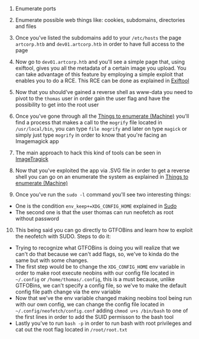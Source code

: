 1. Enumerate ports

2. Enumerate possible web things like: cookies, subdomains, directories and files

3. Once you've listed the subdomains add to your `/etc/hosts` the page `artcorp.htb` and `dev01.artcorp.htb` in order to have full access to the page

4. Now go to `dev01.artcorp.htb` and you'll see a simple page that, using exiftool, gives you all the metadata of a certain image you upload. You can take advantage of this feature by employing a simple exploit that enables you to do a RCE. This RCE can be done as explained in [Exiftool](</General Info/Tools/Exiftool.md>)

5. Now that you should've gained a reverse shell as www-data you need to pivot to the `thomas` user in order gain the user flag and have the possibility to get into the root user

6. Once you've gone through all the [Things to enumerate (Machine)](</General Info/Enumeration/Things to enumerate (Machine).md>) you'll find a process that makes a call to the `mogrify` file located in `/usr/local/bin`, you can type `file mogrify` and later on type `magick` or simply just type `mogrify` in order to know that you're facing an Imagemagick app

7. The main approach to hack this kind of tools can be seen in [ImageTragick](</General Info/Tecnologias Web/Imagemagick.md>)

8. Now that you've exploited the app via .SVG file in order to get a reverse shell you can go on an enumerate the system as explained in [Things to enumerate (Machine)](</General Info/Enumeration/Things to enumerate (Machine).md>)

9. Once you've run the `sudo -l` command you'll see two interesting things:
- One is the condition `env_keep+=XDG_CONFIG_HOME` explained in [Sudo](</General Info/Linux commands/Sudo.md>)
- The second one is that the user thomas can run neofetch as root without password

10. This being said you can go directly to GTFOBins and learn how to exploit the neofetch with SUDO. Steps to do it:
- Trying to recognize what GTFOBins is doing you will realize that we can't do that because we can't add flags, so, we've to kinda do the same but with some changes.
- The first step would be to change the `XDG_CONFIG_HOME` env variable in order to make root execute neobins with our config file located in `~/.config` or `/home/thomas/.config`, this is a must because, unlike GTFOBins, we can't specify a config file, so we've to make the default config file path change via the env variable
- Now that we've the env variable changed making neobins tool being run with our own config, we can change the config file located in `~/.config/neofetch/config.conf` adding `chmod u+s /bin/bash` to one of the first lines in order to add the SUID permisson to the bash tool
- Lastly you've to run `bash -p` in order to run bash with root privileges and cat out the root flag located in `/root/root.txt`